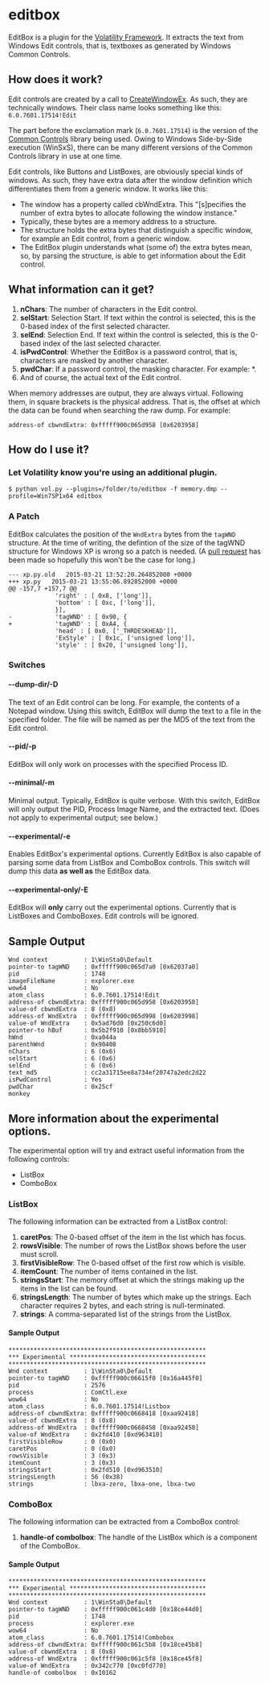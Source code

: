 # editbox
EditBox is a plugin for the [Volatility Framework](https://github.com/volatilityfoundation/volatility). It extracts the text from Windows Edit controls, that is, textboxes as generated by Windows Common Controls.

## How does it work?
Edit controls are created by a call to [CreateWindowEx](https://msdn.microsoft.com/en-us/library/windows/desktop/ms632680%28v=vs.85%29.aspx). As such, they are technically windows. Their class name looks something like this:
`6.0.7601.17514!Edit`

The part before the exclamation mark (`6.0.7601.17514`) is the version of the [Common Controls](http://msdn.microsoft.com/en-us/library/windows/desktop/bb775493%28v=vs.85%29.aspx) library being used. Owing to Windows Side-by-Side execution (WinSxS), there can be many different versions of the Common Controls library in use at one time.

Edit controls, like Buttons and ListBoxes, are obviously special kinds of windows. As such, they have extra data after the window definition which differentiates them from a generic window. It works like this:
* The window has a property called cbWndExtra. This "[s]pecifies the number of extra bytes to allocate following the window instance."
* Typically, these bytes are a memory address to a structure.
* The structure holds the extra bytes that distinguish a specific window, for example an Edit control, from a generic window.
* The EditBox plugin understands what (some of) the extra bytes mean, so, by parsing the structure, is able to get information about the Edit control.

## What information can it get?
1. **nChars**: The number of characters in the Edit control.
2. **selStart**: Selection Start. If text within the control is selected, this is the 0-based index of the first selected character.
3. **selEnd**: Selection End. If text within the control is selected, this is the 0-based index of the last selected character.
4. **isPwdControl**: Whether the EditBox is a password control, that is, characters are masked by another character.
5. **pwdChar**: If a password control, the masking character. For example: *.
6. And of course, the actual text of the Edit control.

When memory addresses are output, they are always virtual. Following them, in square brackets is the physical address. That is, the offset at which the data can be found when searching the raw dump. For example:

`address-of cbwndExtra: 0xfffff900c065d958 [0x6203958]`
## How do I use it?
### Let Volatility know you're using an additional plugin.
```
$ python vol.py --plugins=/folder/to/editbox -f memory.dmp --profile=Win7SP1x64 editbox
```
### A Patch
EditBox calculates the position of the `WndExtra` bytes from the `tagWND` structure. At the time of writing, the defintion of the size of the tagWND structure for Windows XP is wrong so a patch is needed. (A [pull request](https://github.com/volatilityfoundation/volatility/pull/185/commits) has been made so hopefully this won't be the case for long.)
```
--- xp.py.old	2015-03-21 13:52:20.264852000 +0000
+++ xp.py	2015-03-21 13:55:06.892852000 +0000
@@ -157,7 +157,7 @@
             'right' : [ 0x8, ['long']],
             'bottom' : [ 0xc, ['long']],
             }],
-            'tagWND' : [ 0x90, {
+            'tagWND' : [ 0xA4, {
             'head' : [ 0x0, ['_THRDESKHEAD']],
             'ExStyle' : [ 0x1c, ['unsigned long']],
             'style' : [ 0x20, ['unsigned long']],
```
### Switches
#### --dump-dir/-D
The text of an Edit control can be long. For example, the contents of a Notepad window. Using this switch, EditBox will dump the text to a file in the specified folder. The file will be named as per the MD5 of the text from the Edit control.
#### --pid/-p
EditBox will only work on processes with the specified Process ID.
#### --minimal/-m
Minimal output. Typically, EditBox is quite verbose. With this switch, EditBox will only output the PID, Process Image Name, and the extracted text. (Does not apply to experimental output; see below.)
#### --experimental/-e
Enables EditBox's experimental options. Currently EditBox is also capable of parsing some data from ListBox and ComboBox controls. This switch will dump this data **as well as** the EditBox data.
#### --experimental-only/-E
EditBox will **only** carry out the experimental options. Currently that is ListBoxes and ComboBoxes. Edit controls will be ignored.

## Sample Output
```
Wnd context          : 1\WinSta0\Default
pointer-to tagWND    : 0xfffff900c065d7a0 [0x62037a0]
pid                  : 1748
imageFileName        : explorer.exe
wow64                : No
atom_class           : 6.0.7601.17514!Edit
address-of cbwndExtra: 0xfffff900c065d958 [0x6203958]
value-of cbwndExtra  : 8 (0x8)
address-of WndExtra  : 0xfffff900c065d998 [0x6203998]
value-of WndExtra    : 0x5ad76d0 [0x250c6d0]
pointer-to hBuf      : 0x5b2f910 [0x8bb5910]
hWnd                 : 0xa044a
parenthWnd           : 0x90408
nChars               : 6 (0x6)
selStart             : 6 (0x6)
selEnd               : 6 (0x6)
text_md5             : cc2a31715ee8a734ef20747a2edc2d22
isPwdControl         : Yes
pwdChar              : 0x25cf
monkey
```
## More information about the experimental options.
The experimental option will try and extract useful information from the following controls:
* ListBox
* ComboBox
### ListBox
The following information can be extracted from a ListBox control:
1. **caretPos**: The 0-based offset of the item in the list which has focus.
2. **rowsVisible**: The number of rows the ListBox shows before the user must scroll.
3. **firstVisibleRow**: The 0-based offset of the first row which is visible.
4. **itemCount**: The number of items contained in the list.
5. **stringsStart**: The memory offset at which the strings making up the items in the list can be found.
6. **stringsLength**: The number of bytes which make up the strings. Each character requires 2 bytes, and each string is null-terminated.
7. **strings**: A comma-separated list of the strings from the ListBox.

#### Sample Output
```
*******************************************************
*** Experimental **************************************
*******************************************************
Wnd context          : 1\WinSta0\Default
pointer-to tagWND    : 0xfffff900c06615f0 [0x16a445f0]
pid                  : 2576
process              : ComCtl.exe
wow64                : No
atom_class           : 6.0.7601.17514!Listbox
address-of cbwndExtra: 0xfffff900c0668418 [0xaa92418]
value-of cbwndExtra  : 8 (0x8)
address-of WndExtra  : 0xfffff900c0668458 [0xaa92458]
value-of WndExtra    : 0x2fd410 [0xd963410]
firstVisibleRow      : 0 (0x0)
caretPos             : 0 (0x0)
rowsVisible          : 3 (0x3)
itemCount            : 3 (0x3)
stringsStart         : 0x2fd510 [0xd963510]
stringsLength        : 56 (0x38)
strings              : lbxa-zero, lbxa-one, lbxa-two

```
### ComboBox
The following information can be extracted from a ComboBox control:
1. **handle-of combolbox**: The handle of the ListBox which is a component of the ComboBox.
#### Sample Output
```
*******************************************************
*** Experimental **************************************
*******************************************************
Wnd context          : 1\WinSta0\Default
pointer-to tagWND    : 0xfffff900c061c4d0 [0x18ce44d0]
pid                  : 1748
process              : explorer.exe
wow64                : No
atom_class           : 6.0.7601.17514!Combobox
address-of cbwndExtra: 0xfffff900c061c5b8 [0x18ce45b8]
value-of cbwndExtra  : 8 (0x8)
address-of WndExtra  : 0xfffff900c061c5f8 [0x18ce45f8]
value-of WndExtra    : 0x342c770 [0xc0fd770]
handle-of combolbox  : 0x10162
```
